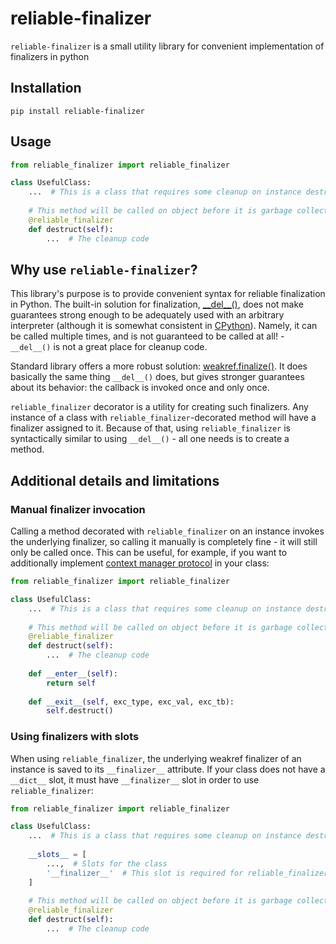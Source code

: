 # reliable-finalizer
`reliable-finalizer` is a small utility library for convenient implementation
of finalizers in python
## Installation
```
pip install reliable-finalizer
```
## Usage

```python
from reliable_finalizer import reliable_finalizer

class UsefulClass:
    ...  # This is a class that requires some cleanup on instance destruction
    
    # This method will be called on object before it is garbage collected OR at the end of the program
    @reliable_finalizer
    def destruct(self): 
        ...  # The cleanup code       
```

## Why use `reliable-finalizer`?
This library's purpose is to provide convenient syntax for reliable finalization in Python.
The built-in solution for finalization, [\_\_del\_\_()](https://docs.python.org/3/reference/datamodel.html#object.__del__), does not make guarantees strong enough to be adequately used
with an arbitrary interpreter (although it is somewhat consistent in [CPython](https://docs.python.org/3/glossary.html#term-CPython)).
Namely, it can be called multiple times, and is not guaranteed to be called at all! - `__del__()` is not a great place for cleanup code.

Standard library offers a more robust solution: [weakref.finalize()](https://docs.python.org/3/library/weakref.html#finalizer-objects). It does basically the same thing `__del__()` does, but gives stronger guarantees about its behavior: the callback is invoked once and only once.

`reliable_finalizer` decorator is a utility for creating such finalizers. Any instance of a class with `reliable_finalizer`-decorated method will have a finalizer assigned to it.
Because of that, using `reliable_finalizer` is syntactically similar to using `__del__()` - all one needs is to create a method.

## Additional details and limitations
### Manual finalizer invocation 
Calling a method decorated with `reliable_finalizer` on an instance invokes the underlying finalizer, so calling it manually is completely fine - it will still only be called once. This can be useful, for example, if you want to additionally implement [context manager protocol](https://docs.python.org/3/reference/datamodel.html#context-managers) in your class:
```python
from reliable_finalizer import reliable_finalizer

class UsefulClass:
    ...  # This is a class that requires some cleanup on instance destruction
    
    # This method will be called on object before it is garbage collected OR at the end of the program
    @reliable_finalizer
    def destruct(self): 
        ...  # The cleanup code 
    
    def __enter__(self):
        return self
    
    def __exit__(self, exc_type, exc_val, exc_tb):
        self.destruct()
```
### Using finalizers with slots
When using `reliable_finalizer`, the underlying weakref finalizer of an instance is saved to its `__finalizer__` attribute.
If your class does not have a `__dict__` slot, it must have `__finalizer__` slot in order to use `reliable_finalizer`:
```python
from reliable_finalizer import reliable_finalizer

class UsefulClass:
    ...  # This is a class that requires some cleanup on instance destruction
    
    __slots__ = [
        ...,  # Slots for the class
        '__finalizer__'  # This slot is required for reliable_finalizer to work, if "__dict__" is not a slot 
    ]
    
    # This method will be called on object before it is garbage collected OR at the end of the program
    @reliable_finalizer
    def destruct(self): 
        ...  # The cleanup code       
```